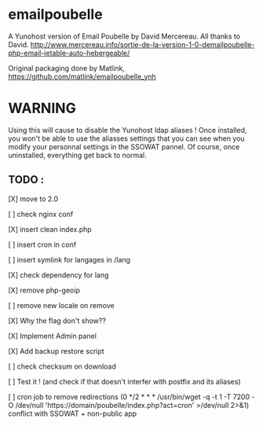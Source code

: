 emailpoubelle
=============
A Yunohost version of Email Poubelle by David Mercereau. All thanks to David. 
http://www.mercereau.info/sortie-de-la-version-1-0-demailpoubelle-php-email-jetable-auto-hebergeable/

Original packaging done by Matlink, https://github.com/matlink/emailpoubelle_ynh

WARNING
=========
Using this will cause to disable the Yunohost ldap aliases ! Once installed, you won't be able to use the aliasses settings that you can see when you modify your personnal settings in the SSOWAT pannel.
Of course, once uninstalled, everything get back to normal. 

TODO : 
------
[X] move to 2.0

[ ] check nginx conf

[X] insert clean index.php

[ ] insert cron in conf

[ ] insert symlink for langages in /lang

[X] check dependency for lang

[X] remove php-geoip 

[ ] remove new locale on remove

[X] Why the flag don't show??

[X] Implement Admin panel

[X] Add backup restore script

[ ] check checksum on download

[ ] Test it ! (and check if that doesn't interfer with postfix and its aliases)

[ ] cron job to remove redirections (0 */2 * * * /usr/bin/wget -q -t 1 -T 7200 -O /dev/null 'https://domain/poubelle/index.php?act=cron' >/dev/null 2>&1) conflict with SSOWAT + non-public app
